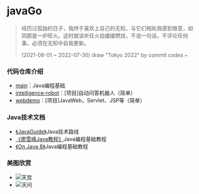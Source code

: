# javaGo
> 经历过孤独的日子，我终于喜欢上自己的无知，与它们相处我感到惬意，如同那是一炉旺火。这时就该听任火焰缓缓燃烧，不说一句话，不评论任何事。必须在无知中自我更新。
>
> (2021-08-01 ~ 2022-07-30) draw "Tokyo 2022" by commit codes ~

### 代码仓库介绍
* [main](https://github.com/sophoraFlower/javaGo/tree/main/src)：Java编程基础
* [intelligence-robot](https://github.com/sophoraFlower/javaGo/tree/main/intelligence-robot)：[项目]自动问答机器人（简单）
* [webdemo](https://github.com/sophoraFlower/javaGo/tree/main/webdemo)：[项目]JavaWeb，Servlet、JSP等（简单）

### Java技术文档
* [《JavaGuide》](https://github.com/Snailclimb/JavaGuide#%E5%9F%BA%E7%A1%80)Java技术路线
* [《廖雪峰Java教程》](https://www.liaoxuefeng.com/wiki/1252599548343744)Java编程基础教程
* [《On Java 8》](https://gitee.com/go_dream/OnJava8/tree/master/docs/book)Java编程基础教程

### 美图欣赏
* ![天宫](https://github.com/sophoraFlower/javaGo/blob/main/sources/%E5%A4%A9%E5%AE%AB.png)
* ![天问](https://github.com/sophoraFlower/javaGo/blob/main/sources/%E5%A4%A9%E9%97%AE.png)
